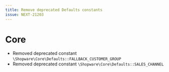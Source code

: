 ```yaml
---
title: Remove deprecated Defaults constants
issue: NEXT-21203
---
```

# Core
* Removed deprecated constant `\Shopware\Core\Defaults::FALLBACK_CUSTOMER_GROUP`
* Removed deprecated constant `\Shopware\Core\Defaults::SALES_CHANNEL`
